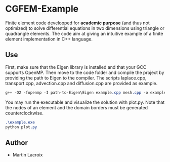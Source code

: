 # CGFEM-Example

Finite element code developped for **academic purpose** (and thus not optimized) to solve differential equations in two dimensions using triangle or quadrangle elements. The code aim at giving an intuitive example of a finite element implementation in C++ language.

## Use

First, make sure that the Eigen library is installed and that your GCC supports OpenMP. Then move to the code folder and compile the project by providing the path to Eigen to the compiler. The scripts laplace.cpp, transport.cpp, advection.cpp and diffusion.cpp are provided as example.
```css
g++ -O2 -fopenmp -I path-to-Eigen\Eigen example.cpp mesh.cpp -o example.exe
```
You may run the executable and visualize the solution with plot.py. Note that the nodes of an element and the domain borders must be generated counterclockwise.
```css
.\example.exe
python plot.py
```

## Author

* Martin Lacroix

